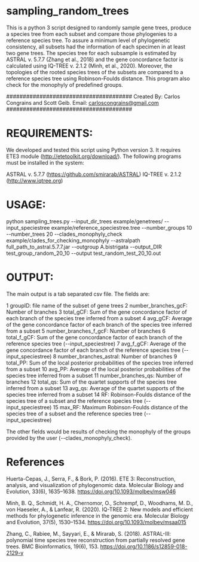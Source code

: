 # sampling_random_trees
This is a python 3 script designed to randomly sample gene trees, produce a species tree from each subset and compare those phylogenies to a reference species tree. To assure a minimum level of phylogenetic consistency, all subsets had the information of each specimen in at least two gene trees. The species tree for each subsample is estimated by ASTRAL v. 5.7.7 (Zhang et al., 2018) and the gene concordance factor is calculated using IQ-TREE v. 2.1.2 (Minh, et al., 2020). Moreover, the topologies of the rooted species trees of the subsets are compared to a reference species tree using Robinson-Foulds distance. This program also check for the monophyly of predefined groups. 

######################################
Created By: Carlos Congrains and Scott Geib. Email: carloscongrains@gmail.com
######################################

# REQUIREMENTS:

We developed and tested this script using Python version 3. It requires ETE3 module (http://etetoolkit.org/download/). The following programs must be installed in the system:

ASTRAL v. 5.7.7 (https://github.com/smirarab/ASTRAL)
IQ-TREE v. 2.1.2 (http://www.iqtree.org)

# USAGE:

python sampling_trees.py --input_dir_trees example/genetrees/ --input_speciestree example/reference_speciestree.tree --number_groups 10 --number_trees 20 --clades_monophyly_check example/clades_for_checking_monophyly  --astralpath full_path_to_astral.5.7.7.jar --outgroup A.bistrigata --output_DIR test_group_random_20_10 --output test_random_test_20_10.out

# OUTPUT:

The main output is a tab separated csv file. The fields are:

1 groupID: file name of the subset of gene trees
2 number_branches_gcF: Number of branches
3 total_gCF: Sum of the gene concordance factor of each branch of the species tree inferred from a subset
4 avg_gCF: Average of the gene concordance factor of each branch of the species tree inferred from a subset
5 number_branches_f_gcF: Number of branches
6 total_f_gCF: Sum of the gene concordance factor of each branch of the reference species tree (--input_speciestree)
7 avg_f_gCF: Average of the gene concordance factor of each branch of the reference species tree (--input_speciestree)
8 number_branches_astral: Number of branches
9 total_PP: Sum of the local posterior probabilities of the species tree inferred from a subset
10 avg_PP: Average of the local posterior probabilities of the species tree inferred from a subset
11 number_branches_qs: Number of branches
12 total_qs: Sum of the quartet supports of the species tree inferred from a subset
13 avg_qs: Average of the quartet supports of the species tree inferred from a subset
14 RF: Robinson-Foulds distance of the species tree of a subset and the reference species tree (--input_speciestree)
15 max_RF: Maximum Robinson-Foulds distance of the species tree of a subset and the reference species tree (--input_speciestree)

The other fields would be results of checking the monophyly of the groups provided by the user (--clades_monophyly_check).


# References

Huerta-Cepas, J., Serra, F., & Bork, P. (2016). ETE 3: Reconstruction, analysis, and visualization of phylogenomic data. Molecular Biology and Evolution, 33(6), 1635–1638. https://doi.org/10.1093/molbev/msw046

Minh, B. Q., Schmidt, H. A., Chernomor, O., Schrempf, D., Woodhams, M. D., von Haeseler, A., & Lanfear, R. (2020). IQ-TREE 2: New models and efficient methods for phylogenetic inference in the genomic era. Molecular Biology and Evolution, 37(5), 1530–1534. https://doi.org/10.1093/molbev/msaa015

Zhang, C., Rabiee, M., Sayyari, E., & Mirarab, S. (2018). ASTRAL-III: polynomial time species tree reconstruction from partially resolved gene trees. BMC Bioinformatics, 19(6), 153. https://doi.org/10.1186/s12859-018-2129-y
